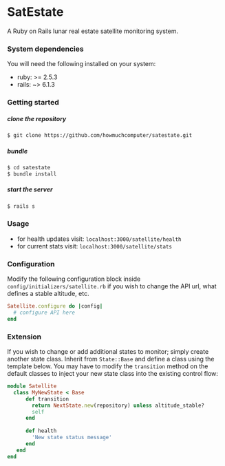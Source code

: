 # SatEstate

A Ruby on Rails lunar real estate satellite monitoring system.

### System dependencies
You will need the following installed on your system:

- ruby: >= 2.5.3
- rails: ~> 6.1.3

### Getting started

##### clone the repository
``` bash
$ git clone https://github.com/howmuchcomputer/satestate.git
```
##### bundle
``` bash
$ cd satestate
$ bundle install
```

##### start the server
``` bash
$ rails s
```

### Usage
- for health updates visit: `localhost:3000/satellite/health`
- for current stats visit: `localhost:3000/satellite/stats`

### Configuration
Modify the following configuration block inside `config/initializers/satellite.rb` if you wish 
to change the API url, what defines a stable altitude, etc.

```ruby
Satellite.configure do |config|
  # configure API here
end
```

### Extension
If you wish to change or add additional states to monitor; simply create another state class. Inherit from `State::Base`
and define a class using the template below. You may have to modify the `transition` method on the default classes to
inject your new state class into the existing control flow:

```ruby
module Satellite
  class MyNewState < Base
      def transition
        return NextState.new(repository) unless altitude_stable?
        self
      end
    
      def health
        'New state status message'
      end
   end
end
```


